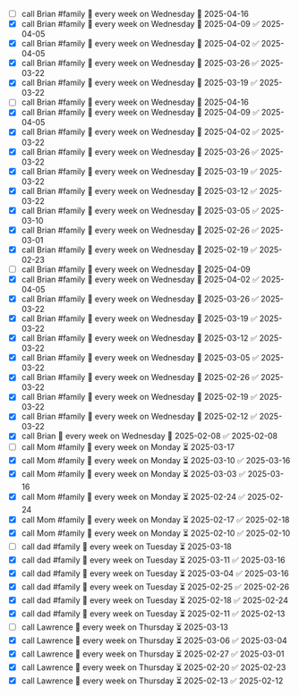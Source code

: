 - [ ] call Brian #family 🔁 every week on Wednesday 📅 2025-04-16
- [x] call Brian #family 🔁 every week on Wednesday 📅 2025-04-09 ✅ 2025-04-05
- [x] call Brian #family 🔁 every week on Wednesday 📅 2025-04-02 ✅ 2025-04-05
- [x] call Brian #family 🔁 every week on Wednesday 📅 2025-03-26 ✅ 2025-03-22
- [x] call Brian #family 🔁 every week on Wednesday 📅 2025-03-19 ✅ 2025-03-22
- [ ] call Brian #family 🔁 every week on Wednesday 📅 2025-04-16
- [x] call Brian #family 🔁 every week on Wednesday 📅 2025-04-09 ✅ 2025-04-05
- [x] call Brian #family 🔁 every week on Wednesday 📅 2025-04-02 ✅ 2025-03-22
- [x] call Brian #family 🔁 every week on Wednesday 📅 2025-03-26 ✅ 2025-03-22
- [x] call Brian #family 🔁 every week on Wednesday 📅 2025-03-19 ✅ 2025-03-22
- [x] call Brian #family 🔁 every week on Wednesday 📅 2025-03-12 ✅ 2025-03-22
- [x] call Brian #family 🔁 every week on Wednesday 📅 2025-03-05 ✅ 2025-03-10
- [x] call Brian #family 🔁 every week on Wednesday 📅 2025-02-26 ✅ 2025-03-01
- [x] call Brian #family 🔁 every week on Wednesday 📅 2025-02-19 ✅ 2025-02-23
- [ ] call Brian #family 🔁 every week on Wednesday 📅 2025-04-09
- [x] call Brian #family 🔁 every week on Wednesday 📅 2025-04-02 ✅ 2025-04-05
- [x] call Brian #family 🔁 every week on Wednesday 📅 2025-03-26 ✅ 2025-03-22
- [x] call Brian #family 🔁 every week on Wednesday 📅 2025-03-19 ✅ 2025-03-22
- [x] call Brian #family 🔁 every week on Wednesday 📅 2025-03-12 ✅ 2025-03-22
- [x] call Brian #family 🔁 every week on Wednesday 📅 2025-03-05 ✅ 2025-03-22
- [x] call Brian #family 🔁 every week on Wednesday 📅 2025-02-26 ✅ 2025-03-22
- [x] call Brian #family 🔁 every week on Wednesday 📅 2025-02-19 ✅ 2025-03-22
- [x] call Brian #family 🔁 every week on Wednesday 📅 2025-02-12 ✅ 2025-03-22
- [x] call Brian 🔁 every week on Wednesday 📅 2025-02-08 ✅ 2025-02-08
- [ ] call Mom #family 🔁 every week on Monday ⏳ 2025-03-17
- [x] call Mom #family 🔁 every week on Monday ⏳ 2025-03-10 ✅ 2025-03-16
- [x] call Mom #family 🔁 every week on Monday ⏳ 2025-03-03 ✅ 2025-03-16
- [x] call Mom #family 🔁 every week on Monday ⏳ 2025-02-24 ✅ 2025-02-24
- [x] call Mom #family 🔁 every week on Monday ⏳ 2025-02-17 ✅ 2025-02-18
- [x] call Mom #family 🔁 every week on Monday ⏳ 2025-02-10 ✅ 2025-02-10
- [ ] call dad #family 🔁 every week on Tuesday ⏳ 2025-03-18
- [x] call dad #family 🔁 every week on Tuesday ⏳ 2025-03-11 ✅ 2025-03-16
- [x] call dad #family 🔁 every week on Tuesday ⏳ 2025-03-04 ✅ 2025-03-16
- [x] call dad #family 🔁 every week on Tuesday ⏳ 2025-02-25 ✅ 2025-02-26
- [x] call dad #family 🔁 every week on Tuesday ⏳ 2025-02-18 ✅ 2025-02-24
- [x] call dad #family 🔁 every week on Tuesday ⏳ 2025-02-11 ✅ 2025-02-13
- [ ] call Lawrence 🔁 every week on Thursday ⏳ 2025-03-13
- [x] call Lawrence 🔁 every week on Thursday ⏳ 2025-03-06 ✅ 2025-03-04
- [x] call Lawrence 🔁 every week on Thursday ⏳ 2025-02-27 ✅ 2025-03-01
- [x] call Lawrence 🔁 every week on Thursday ⏳ 2025-02-20 ✅ 2025-02-23
- [x] call Lawrence 🔁 every week on Thursday ⏳ 2025-02-13 ✅ 2025-02-12